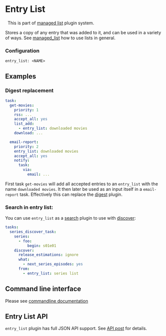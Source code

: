 # Entry List
<div class="alert alert-success" role="info">
  
  <span class="glyphicon glyphicon glyphicon-cog"></span>
  &nbsp; This is part of [managed list](/Plugins/List) plugin system.
</div>

Stores a copy of any entry that was added to it, and can be used in a variety of ways. 
See [managed_list](/Plugins/List/) how to use lists in general. 

### Configuration

```
entry_list: <NAME>
```

## Examples


### Digest replacement

```yaml
task:
  get-movies:
    priority: 1
    rss: ...
    accept_all: yes
    list_add:
      - entry_list: downloaded movies
    download: ...

  email-report:
    priority: 2
    entry_list: downloaded movies
    accept_all: yes
    notify:
      task:
        via:
          email: ...
```

First task `get-movies` will add all accepted entries to an `entry_list` with the name `downloaded movies`. It then later be used as an input itself in a `email-report` task. Effectively this can replace the [digest](/Plugins/digest) plugin.


### Search in entry list:

You can use `entry_list` as a [search](/Searches) plugin to use with [discover](/Plugins/discover):
```yaml
tasks:
  series_discover_task:
    series:
      - foo:
          begin: s01e01
    discover:
      release_estimations: ignore
      what:
        - next_series_episodes: yes
      from:
        - entry_list: series list
```

## Command line interface

Please see [commandline documentation](/CLI/entry-list)

## Entry List API
`entry_list` plugin has full JSON API support. See [API post](http://discuss.flexget.com/t/flexget-rest-api/) for details.